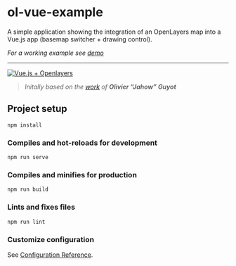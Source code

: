 # ol-vue-example

A simple application showing the integration of an OpenLayers map into a Vue.js app (basemap switcher + drawing control).

_For a working example see [demo](https://raruto.github.io/ol-vue-example/)_

---

[![Vue.js + Openlayers](https://raruto.github.io/img/ol-vue-example.png)](https://raruto.github.io/ol-vue-example/)

> _Initally based on the [work](https://dev.to/camptocamp-geo/integrating-an-openlayers-map-in-vue-js-a-step-by-step-guide-2n1p) of **Olivier “Jahow” Guyot**_

## Project setup
```
npm install
```

### Compiles and hot-reloads for development
```
npm run serve
```

### Compiles and minifies for production
```
npm run build
```

### Lints and fixes files
```
npm run lint
```

### Customize configuration
See [Configuration Reference](https://cli.vuejs.org/config/).
